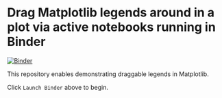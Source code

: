 # Drag Matplotlib legends around in a plot via active notebooks running in Binder

[![Binder](https://mybinder.org/badge.svg)](https://beta.mybinder.org/v2/gh/fomightez/drag_legends-binder/master?filepath=index.ipynb)

This repository enables demonstrating draggable legends in Matplotlib.

Click `Launch Binder` above to begin.
